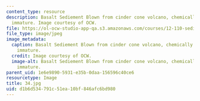 ```yaml
---
content_type: resource
description: Basalt Sediement Blown from cinder cone volcano, chemically and physically
  immature. Image courtesy of OCW.
file: https://ol-ocw-studio-app-qa.s3.amazonaws.com/courses/12-110-sedimentary-geology-fall-2004/d1b6d534791c51ea10bf846afc6bd980_34.jpg
file_type: image/jpeg
image_metadata:
  caption: Basalt Sediement Blown from cinder cone volcano, chemically and physically
    immature.
  credit: Image courtesy of OCW.
  image-alt: Basalt Sediement Blown from cinder cone volcano, chemically and physically
    immature.
parent_uid: 1e6e9890-5931-e35b-0daa-156596c40ce6
resourcetype: Image
title: 34.jpg
uid: d1b6d534-791c-51ea-10bf-846afc6bd980
---
```

